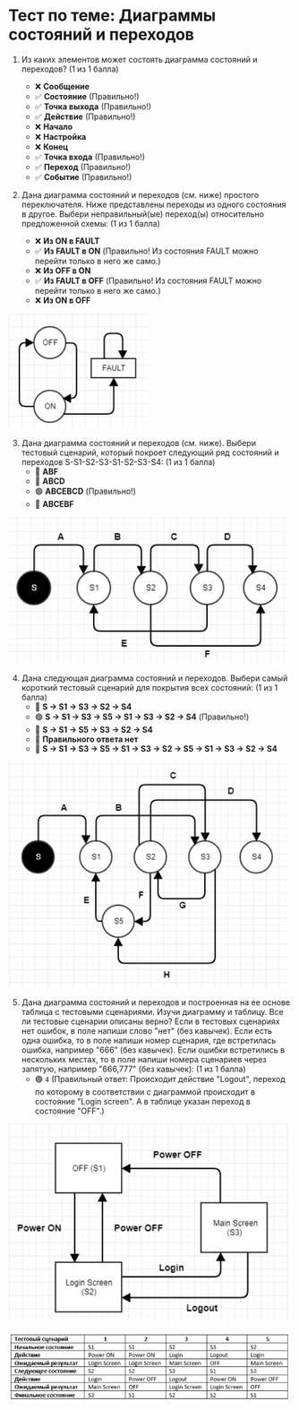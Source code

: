 # Тест по теме: Диаграммы состояний и переходов

1. Из каких элементов может состоять диаграмма состояний и переходов? (1 из 1 балла)
   * ❌ **Сообщение**
   * ✅ **Состояние** (Правильно!)
   * ✅ **Точка выхода** (Правильно!)
   * ✅ **Действие** (Правильно!)
   * ❌ **Начало**
   * ❌ **Настройка**
   * ❌ **Конец**
   * ✅ **Точка входа** (Правильно!)
   * ✅ **Переход** (Правильно!)
   * ✅ **Событие** (Правильно!)


2. Дана диаграмма состояний и переходов (см. ниже) простого переключателя. Ниже представлены переходы из одного состояния в другое. Выбери неправильный(ые) переход(ы) относительно предложенной схемы: (1 из 1 балла)
   * ❌ **Из ON в FAULT**
   * ✅ **Из FAULT в ON** (Правильно! Из состояния FAULT можно перейти только в него же само.)
   * ❌ **Из OFF в ON**
   * ✅ **Из FAULT в OFF** (Правильно! Из состояния FAULT можно перейти только в него же само.)
   * ❌ **Из ON в OFF**


<p float="left">
<img src="state_transition_2.jpg" width="250" />
</p>


3. Дана диаграмма состояний и переходов (см. ниже). Выбери тестовый сценарий, который покроет следующий ряд состояний и переходов S-S1-S2-S3-S1-S2-S3-S4: (1 из 1 балла)
   * 🔴 **ABF**
   * 🔴 **ABCD**
   * 🟢 **ABCEBCD** (Правильно!)
   * 🔴 **ABCEBF**


<p float="left">
<img src="state_transition_3.jpg" width="500" />
</p>


4. Дана следующая диаграмма состояний и переходов. Выбери самый короткий тестовый сценарий для покрытия всех состояний: (1 из 1 балла)
   * 🔴 **S -> S1 -> S3 -> S2 -> S4**
   * 🟢 **S -> S1 -> S3 -> S5 -> S1 -> S3 -> S2 -> S4** (Правильно!)
   * 🔴 **S -> S1 -> S5 -> S3 -> S2 -> S4**
   * 🔴 **Правильного ответа нет**
   * 🔴 **S -> S1 -> S3 -> S5 -> S1 -> S3 -> S2 -> S5 -> S1 -> S3 -> S2 -> S4**


<p float="left">
<img src="state_transition_4.jpg" width="500" />
</p>


5. Дана диаграмма состояний и переходов и построенная на ее основе таблица с тестовыми сценариями. Изучи диаграмму и таблицу. Все ли тестовые сценарии описаны верно? Если в тестовых сценариях нет ошибок, в поле напиши слово "нет" (без кавычек). Если есть одна ошибка, то в поле напиши номер сценария, где встретилась ошибка, например "666" (без кавычек). Если ошибки встретились в нескольких местах, то в поле напиши номера сценариев через запятую, например "666,777" (без кавычек): (1 из 1 балла)
   * 🟢 `4` (Правильный ответ: Происходит действие "Logout", переход по которому в соответствии с диаграммой происходит в состояние "Login screen". А в таблице указан переход в состояние "OFF".)


<p float="left">
<img src="state_transition_5_1.jpg" width="500" />
</p>

<p float="left">
<img src="state_transition_5_2.jpg" width="800" />
</p>

